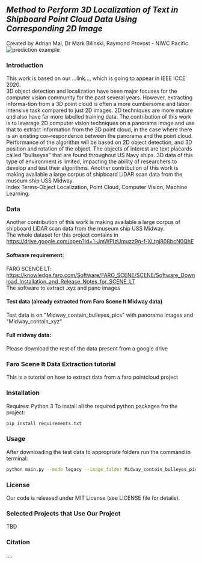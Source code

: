 ## *Method to Perform 3D Localization of Text in Shipboard Point Cloud Data Using Corresponding 2D Image*
Created by Adrian Mai, Dr Mark Bilinski, Raymond Provost - NIWC Pacific <br />
![prediction example](https://github.com/quocanh010/MP3LTSPC/master/display_images/full.png)

### Introduction
This work is based on our ...link..., which is going to appear in IEEE ICCE 2020. <br />
3D object detection and localization have been major focuses for the computer vision community for the past several years. However, extracting informa-tion from a 3D point cloud is often a more cumbersome and labor intensive task compared to just 2D images. 2D techniques are more mature and also have far more labelled training data. The contribution of this work is to leverage 2D computer vision techniques on a panorama image and use that to extract information from the 3D point cloud, in the case where there is an existing cor-respondence between the panorama and the point cloud. Performance of the algorithm will be based on 2D object detection, and 3D position and rotation of the object. The objects of interest are text placards called "bullseyes" that are found throughout US Navy ships. 3D data of this type of environment is limited, impacting the ability of researchers to develop and test their algorithms. Another contribution of this work is making available a large corpus of shipboard LiDAR scan data from the museum ship USS Midway. <br />
Index Terms-Object Localization, Point Cloud, Computer Vision, Machine Learning. <br />
### Data
Another contribution of this work is making available
a large corpus of shipboard LiDAR scan data from the
museum ship USS Midway.  <br />
The whole dataset for this project contains in  https://drive.google.com/open?id=1-JmWPIzUmuzz9g-f-XLtgj808bcN0QhE <br />
#### Software requirement: <br />
FARO SCENCE LT: https://knowledge.faro.com/Software/FARO_SCENE/SCENE/Software_Download_Installation_and_Release_Notes_for_SCENE_LT <br />
The software to extract .xyz and pano images <br />
#### Test data (already extracted from Faro Scene lt Midway data) <br />
Test data is on "Midway_contain_bulleyes_pics" with panorama images and "Midway_contain_xyz" <br />
#### Full midway data: <br />
Please download the rest of the data present from a google drive
### Faro Scene lt Data Extraction tutorial 
This is a tutorial on how to extract data from a faro pointcloud project <br />
   
### Installation
Requires: Python 3
To install all the required python packages fro the project: 
```bash
pip install requirements.txt 
```
### 

### Usage
After downloading the test data to appropriate folders run the command in terminal:
```bash
python main.py --mode legacy --image_folder Midway_contain_bulleyes_pics --xyz_folder Midway_contain_xyz --result_folder result_image
```

### License
Our code is released under MIT License (see LICENSE file for details).

### Selected Projects that Use Our Project
TBD
### Citation
....
